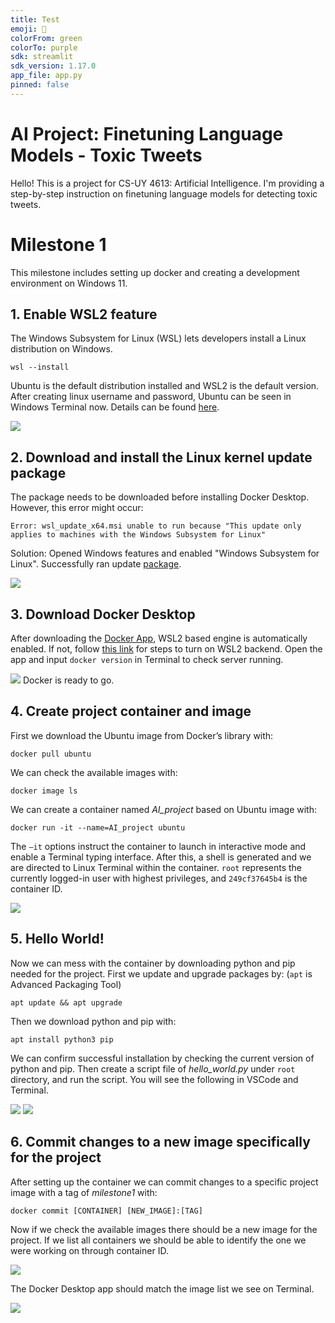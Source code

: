 ```yaml
---
title: Test
emoji: 🚀
colorFrom: green
colorTo: purple
sdk: streamlit
sdk_version: 1.17.0
app_file: app.py
pinned: false
---
```


# AI Project: Finetuning Language Models - Toxic Tweets

Hello! This is a project for CS-UY 4613: Artificial Intelligence. I'm providing a step-by-step instruction on finetuning language models for detecting toxic tweets.

# Milestone 1

This milestone includes setting up docker and creating a development environment on Windows 11.

## 1. Enable WSL2 feature

The Windows Subsystem for Linux (WSL) lets developers install a Linux distribution on Windows.

```
wsl --install 
```

Ubuntu is the default distribution installed and WSL2 is the default version. 
After creating linux username and password, Ubuntu can be seen in Windows Terminal now.
Details can be found [here](https://learn.microsoft.com/en-us/windows/wsl/install).

![](milestone1/wsl2.png)

## 2. Download and install the Linux kernel update package

The package needs to be downloaded before installing Docker Desktop. 
However, this error might occur:

`Error: wsl_update_x64.msi unable to run because "This update only applies to machines with the Windows Subsystem for Linux"`

Solution: Opened Windows features and enabled "Windows Subsystem for Linux". 
Successfully ran update [package](https://docs.microsoft.com/windows/wsl/wsl2-kernel).

![](milestone1/kernal_update_sol.png)

## 3. Download Docker Desktop

After downloading the [Docker App](https://www.docker.com/products/docker-desktop/), WSL2 based engine is automatically enabled. 
If not, follow [this link](https://docs.docker.com/desktop/windows/wsl/) for steps to turn on WSL2 backend. 
Open the app and input `docker version` in Terminal to check server running.

![](milestone1/docker_version.png)
Docker is ready to go.

## 4. Create project container and image

First we download the Ubuntu image from Docker’s library with:
```
docker pull ubuntu
```
We can check the available images with:
```
docker image ls
```
We can create a container named *AI_project* based on Ubuntu image with:
```
docker run -it --name=AI_project ubuntu
```
The `–it` options instruct the container to launch in interactive mode and enable a Terminal typing interface. 
After this, a shell is generated and we are directed to Linux Terminal within the container.
`root` represents the currently logged-in user with highest privileges, and `249cf37645b4` is the container ID.

![](milestone1/docker_create_container.png)

## 5. Hello World!

Now we can mess with the container by downloading python and pip needed for the project. 
First we update and upgrade packages by: (`apt` is Advanced Packaging Tool)
```
apt update && apt upgrade
```
Then we download python and pip with:
```
apt install python3 pip
```
We can confirm successful installation by checking the current version of python and pip.
Then create a script file of *hello_world.py* under `root` directory, and run the script.
You will see the following in VSCode and Terminal.

![](milestone1/vscode.png)
![](milestone1/hello_world.png)

## 6. Commit changes to a new image specifically for the project

After setting up the container we can commit changes to a specific project image with a tag of *milestone1* with:
```
docker commit [CONTAINER] [NEW_IMAGE]:[TAG]
```
Now if we check the available images there should be a new image for the project. If we list all containers we should be able to identify the one we were working on through container ID.

![](milestone1/commit_to_new_image.png)

The Docker Desktop app should match the image list we see on Terminal.

![](milestone1/app_image_list.png)
